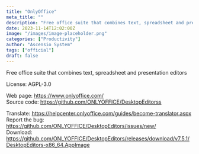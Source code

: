 ```yaml
---
title: "OnlyOffice"
meta_title: ""
description: "Free office suite that combines text, spreadsheet and presentation editors"
date: 2023-11-14T12:02:00Z
image: "/images/image-placeholder.png"
categories: ["Productivity"]
author: "Ascensio System"
tags: ["official"]
draft: false
---
```


Free office suite that combines text, spreadsheet and presentation editors

License: AGPL-3.0

Web page: https://www.onlyoffice.com/  
Source code: https://github.com/ONLYOFFICE/DesktopEditorss

Translate: https://helpcenter.onlyoffice.com/guides/become-translator.aspx
Report the bug: https://github.com/ONLYOFFICE/DesktopEditors/issues/new/  
Download: https://github.com/ONLYOFFICE/DesktopEditors/releases/download/v7.5.1/DesktopEditors-x86_64.AppImage
